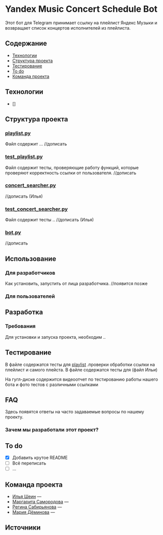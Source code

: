 # Yandex Music Concert Schedule Bot

Этот бот для Telegram принимает ссылку на плейлист Яндекс Музыки и возвращает список концертов исполнителей из плейлиста. 

## Содержание
- [Технологии](#технологии)
- [Структура проекта](#структура-проекта)
- [Тестирование](#тестирование)
- [To do](#to-do)
- [Команда проекта](#команда-проекта)

## Технологии
- []
  
## Структура проекта
### [playlist.py]()
Файл содержит ...
//дописать
### [test_playlist.py]()
Файл содержит тесты, проверяющие работу функций, которые проверяют корректность ссылки от пользователя.
//дописать
### [concert_searcher.py]()
//дописать (Илья)
### [test_concert_searcher.py]()
Файл содержит тесты ..
//дописать (Илья)
### [bot.py]()
//дописать


## Использование
### Для разработчиков
Как установить, запустить от лица разработчика.
//появится позже
### Для пользователей


## Разработка

### Требования
Для установки и запуска проекта, необходим ..


## Тестирование
В файле []() содержатся тесты для [playlist]() .проверки обработки ссылки на плейлист и самого плейста.
В файле []() содержатся тесты для []() (файл Ильи)

На гугл-диске содержится видеоотчет по тестированию работы нашего бота и фото тестов с различными ссылками

## FAQ 
Здесь появятся ответы на часто задаваемые вопросы по нашему проекту.

### Зачем мы разработали этот проект?

## To do
- [x] Добавить крутое README
- [ ] Всё переписать
- [ ] ...

## Команда проекта

- [Илья Шеин](https://t.me/ilya_shn) — 
- [Маргарита Самородова](https://t.me/sam_vader) — 
- [Регина Сабирьянова](https://t.me/rejinasab) — 
- [Мария Дёминова](https://t.me/mariaskai13) — 

## Источники
